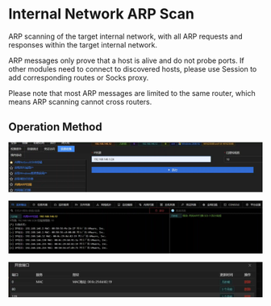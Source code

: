# Internal Network ARP Scan

ARP scanning of the target internal network, with all ARP requests and responses within the target internal network.

ARP messages only prove that a host is alive and do not probe ports. If other modules need to connect to discovered hosts, please use Session to add corresponding routes or Socks proxy.

Please note that most ARP messages are limited to the same router, which means ARP scanning cannot cross routers.

## Operation Method
![](img\Discovery_NetworkServiceScanning_ARPScan\1.webp)

![](img\Discovery_NetworkServiceScanning_ARPScan\2.webp)

![](img\Discovery_NetworkServiceScanning_ARPScan\3.webp)